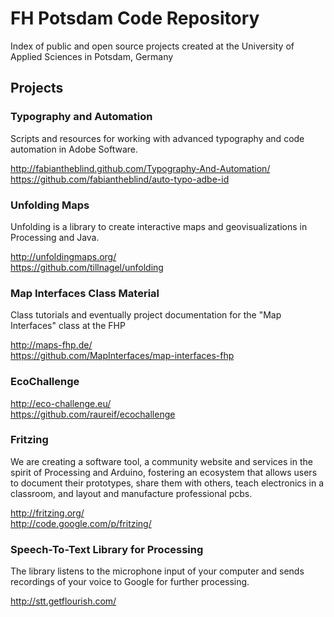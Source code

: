 FH Potsdam Code Repository
=====

Index of public and open source projects created at the University of Applied Sciences in Potsdam, Germany

## Projects

### Typography and Automation

Scripts and resources for working with advanced typography and code automation in Adobe Software.

http://fabiantheblind.github.com/Typography-And-Automation/  
https://github.com/fabiantheblind/auto-typo-adbe-id

### Unfolding Maps

Unfolding is a library to create interactive maps and geovisualizations in Processing and Java.

http://unfoldingmaps.org/  
https://github.com/tillnagel/unfolding

### Map Interfaces Class Material

Class tutorials and eventually project documentation for the "Map Interfaces" class at the FHP

http://maps-fhp.de/  
https://github.com/MapInterfaces/map-interfaces-fhp


### EcoChallenge

http://eco-challenge.eu/  
https://github.com/raureif/ecochallenge

### Fritzing

We are creating a software tool, a community website and services in the spirit of Processing and Arduino, fostering an ecosystem that allows users to document their prototypes, share them with others, teach electronics in a classroom, and layout and manufacture professional pcbs.

http://fritzing.org/  
http://code.google.com/p/fritzing/  

### Speech-To-Text Library for Processing

The library listens to the microphone input of your computer and sends recordings of your voice to Google for further processing.

http://stt.getflourish.com/
